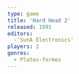 ```yaml
---
type: game
title: 'Hard Head 2'
released: 1991
editors: 
  -'SunA Electronics'
players: 2
genres:
  - Plates-formes
---
```


